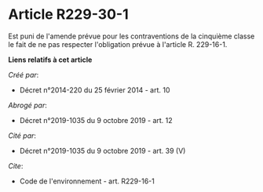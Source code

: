 # Article R229-30-1

Est puni de l'amende prévue pour les contraventions de la cinquième classe le fait de ne pas respecter l'obligation prévue à
l'article R. 229-16-1.

**Liens relatifs à cet article**

_Créé par_:

  - Décret n°2014-220 du 25 février 2014 - art. 10

_Abrogé par_:

  - Décret n°2019-1035 du 9 octobre 2019 - art. 12

_Cité par_:

  - Décret n°2019-1035 du 9 octobre 2019 - art. 39 (V)

_Cite_:

  - Code de l'environnement - art. R229-16-1
